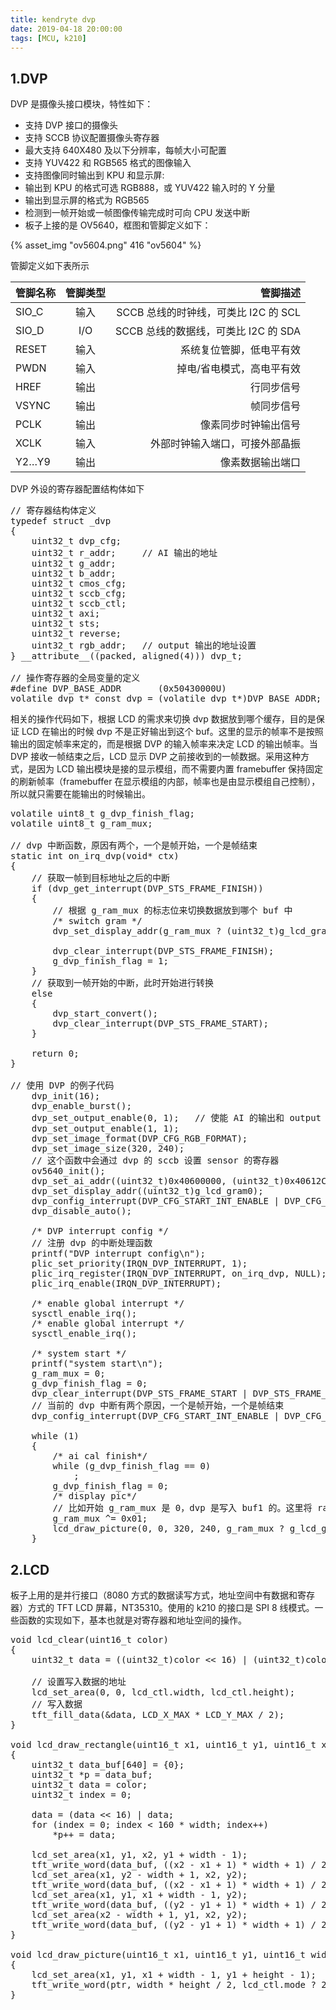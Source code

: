 ```yaml
---
title: kendryte dvp
date: 2019-04-18 20:00:00
tags: [MCU, k210]
---
```


## 1.DVP

DVP 是摄像头接口模块，特性如下：
- 支持 DVP 接口的摄像头
- 支持 SCCB 协议配置摄像头寄存器
- 最大支持 640X480 及以下分辨率，每帧大小可配置
- 支持 YUV422 和 RGB565 格式的图像输入
- 支持图像同时输出到 KPU 和显示屏:
- 输出到 KPU 的格式可选 RGB888，或 YUV422 输入时的 Y 分量
- 输出到显示屏的格式为 RGB565
- 检测到一帧开始或一帧图像传输完成时可向 CPU 发送中断
- 板子上接的是 OV5640，框图和管脚定义如下：

{% asset_img "ov5604.png" 416 "ov5604" %}

管脚定义如下表所示

| 管脚名称 | 管脚类型	| 管脚描述                             |
|----------|:----------:|-------------------------------------:|
| SIO_C	   | 输入	    | SCCB 总线的时钟线，可类比 I2C 的 SCL |
| SIO_D	   | I/O		| SCCB 总线的数据线，可类比 I2C 的 SDA |
| RESET	   | 输入		| 系统复位管脚，低电平有效             |
| PWDN	   | 输入		| 掉电/省电模式，高电平有效            |
| HREF	   | 输出		| 行同步信号                           |
| VSYNC	   | 输出		| 帧同步信号                           |
| PCLK	   | 输出		| 像素同步时钟输出信号                 |
| XCLK	   | 输入		| 外部时钟输入端口，可接外部晶振       |
| Y2…Y9	   | 输出		| 像素数据输出端口                     |

DVP 外设的寄存器配置结构体如下

<pre class="themepre">
<span class="themespan">// 寄存器结构体定义</span>
typedef struct _dvp
{
    uint32_t dvp_cfg;
    uint32_t r_addr;     <span class="themespan">// AI 输出的地址</span>
    uint32_t g_addr;
    uint32_t b_addr;
    uint32_t cmos_cfg;
    uint32_t sccb_cfg;
    uint32_t sccb_ctl;
    uint32_t axi;
    uint32_t sts;
    uint32_t reverse;
    uint32_t rgb_addr;   <span class="themespan">// output 输出的地址设置</span>
} __attribute__((packed, aligned(4))) dvp_t;

<span class="themespan">// 操作寄存器的全局变量的定义</span>
#define DVP_BASE_ADDR       (0x50430000U)
volatile dvp_t* const dvp = (volatile dvp_t*)DVP_BASE_ADDR;
</pre>

相关的操作代码如下，根据 LCD 的需求来切换 dvp 数据放到哪个缓存，目的是保证 LCD 在输出的时候 dvp 不是正好输出到这个 buf。这里的显示的帧率不是按照输出的固定帧率来定的，而是根据 DVP 的输入帧率来决定 LCD 的输出帧率。当 DVP 接收一帧结束之后，LCD 显示 DVP 之前接收到的一帧数据。采用这种方式，是因为 LCD 输出模块是接的显示模组，而不需要内置 framebuffer 保持固定的刷新帧率（framebuffer 在显示模组的内部，帧率也是由显示模组自己控制），所以就只需要在能输出的时候输出。

<pre class="themepre">
volatile uint8_t g_dvp_finish_flag;
volatile uint8_t g_ram_mux;

<span class="themespan">// dvp 中断函数，原因有两个，一个是帧开始，一个是帧结束</span>
static int on_irq_dvp(void* ctx)
{
    <span class="themespan">// 获取一帧到目标地址之后的中断</span>
    if (dvp_get_interrupt(DVP_STS_FRAME_FINISH))
    {
        <span class="themespan">// 根据 g_ram_mux 的标志位来切换数据放到哪个 buf 中</span>
        /* switch gram */
        dvp_set_display_addr(g_ram_mux ? (uint32_t)g_lcd_gram0 : (uint32_t)g_lcd_gram1);

        dvp_clear_interrupt(DVP_STS_FRAME_FINISH);
        g_dvp_finish_flag = 1;
    }
    <span class="themespan">// 获取到一帧开始的中断，此时开始进行转换</span>
    else
    {
        dvp_start_convert();
        dvp_clear_interrupt(DVP_STS_FRAME_START);
    }

    return 0;
}

<span class="themespan">// 使用 DVP 的例子代码</span>
    dvp_init(16);
    dvp_enable_burst();
    dvp_set_output_enable(0, 1);   <span class="themespan">// 使能 AI 的输出和 output 的输出，其中 index0 是 AI，index1 是 output</span>
    dvp_set_output_enable(1, 1);
    dvp_set_image_format(DVP_CFG_RGB_FORMAT);
    dvp_set_image_size(320, 240);
    <span class="themespan">// 这个函数中会通过 dvp 的 sccb 设置 sensor 的寄存器</span>
    ov5640_init();
    dvp_set_ai_addr((uint32_t)0x40600000, (uint32_t)0x40612C00, (uint32_t)0x40625800);
    dvp_set_display_addr((uint32_t)g_lcd_gram0);
    dvp_config_interrupt(DVP_CFG_START_INT_ENABLE | DVP_CFG_FINISH_INT_ENABLE, 0);
    dvp_disable_auto();

    /* DVP interrupt config */
    <span class="themespan">// 注册 dvp 的中断处理函数</span>
    printf("DVP interrupt config\n");
    plic_set_priority(IRQN_DVP_INTERRUPT, 1);
    plic_irq_register(IRQN_DVP_INTERRUPT, on_irq_dvp, NULL);
    plic_irq_enable(IRQN_DVP_INTERRUPT);

    /* enable global interrupt */
    sysctl_enable_irq();
    /* enable global interrupt */
    sysctl_enable_irq();

    /* system start */
    printf("system start\n");
    g_ram_mux = 0;
    g_dvp_finish_flag = 0;
    dvp_clear_interrupt(DVP_STS_FRAME_START | DVP_STS_FRAME_FINISH);
    <span class="themespan">// 当前的 dvp 中断有两个原因，一个是帧开始，一个是帧结束</span>
    dvp_config_interrupt(DVP_CFG_START_INT_ENABLE | DVP_CFG_FINISH_INT_ENABLE, 1);

    while (1)
    {
        /* ai cal finish*/
        while (g_dvp_finish_flag == 0)
            ;
        g_dvp_finish_flag = 0;
        /* display pic*/
        <span class="themespan">// 比如开始 g_ram_mux 是 0，dvp 是写入 buf1 的。这里将 ram_mux 改为 1，是为了让 dvp 后面写 buf0，以便可以使用 buf1</span>
        g_ram_mux ^= 0x01;
        lcd_draw_picture(0, 0, 320, 240, g_ram_mux ? g_lcd_gram0 : g_lcd_gram1);
    }
</pre>

## 2.LCD

板子上用的是并行接口（8080 方式的数据读写方式，地址空间中有数据和寄存器）方式的 TFT LCD 屏幕，NT35310。使用的 k210 的接口是 SPI 8 线模式。一些函数的实现如下，基本也就是对寄存器和地址空间的操作。

<pre class="themepre">
void lcd_clear(uint16_t color)
{
    uint32_t data = ((uint32_t)color << 16) | (uint32_t)color;

    <span class="themespan">// 设置写入数据的地址</span>
    lcd_set_area(0, 0, lcd_ctl.width, lcd_ctl.height);
    <span class="themespan">// 写入数据</span>
    tft_fill_data(&data, LCD_X_MAX * LCD_Y_MAX / 2);
}

void lcd_draw_rectangle(uint16_t x1, uint16_t y1, uint16_t x2, uint16_t y2, uint16_t width, uint16_t color)
{
    uint32_t data_buf[640] = {0};
    uint32_t *p = data_buf;
    uint32_t data = color;
    uint32_t index = 0;

    data = (data << 16) | data;
    for (index = 0; index < 160 * width; index++)
        *p++ = data;

    lcd_set_area(x1, y1, x2, y1 + width - 1);
    tft_write_word(data_buf, ((x2 - x1 + 1) * width + 1) / 2, 0);
    lcd_set_area(x1, y2 - width + 1, x2, y2);
    tft_write_word(data_buf, ((x2 - x1 + 1) * width + 1) / 2, 0);
    lcd_set_area(x1, y1, x1 + width - 1, y2);
    tft_write_word(data_buf, ((y2 - y1 + 1) * width + 1) / 2, 0);
    lcd_set_area(x2 - width + 1, y1, x2, y2);
    tft_write_word(data_buf, ((y2 - y1 + 1) * width + 1) / 2, 0);
}

void lcd_draw_picture(uint16_t x1, uint16_t y1, uint16_t width, uint16_t height, uint32_t *ptr)
{
    lcd_set_area(x1, y1, x1 + width - 1, y1 + height - 1);
    tft_write_word(ptr, width * height / 2, lcd_ctl.mode ? 2 : 0);
}
</pre>